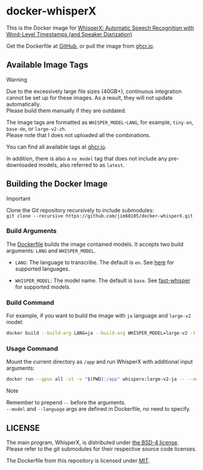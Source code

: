 # docker-whisperX

This is the Docker image for [WhisperX: Automatic Speech Recognition with Word-Level Timestamps (and Speaker Diarization)](https://github.com/m-bain/whisperX)

Get the Dockerfile at [GitHub](https://github.com/jim60105/docker-whisperX), or pull the image from [ghcr.io](https://ghcr.io/jim60105/whisperx).

## Available Image Tags

> [!WARNING]
> Due to the excessively large file sizes (40GB+), continuous integration cannot be set up for these images. As a result, they will not update automatically.\
> Please build them manually if they are outdated.

The image tags are formatted as `WHISPER_MODEL`-`LANG`, for example, `tiny-en`, `base-de`, or `large-v2-zh`.\
Please note that I does not uploaded all the combinations.

You can find all available tags at [ghcr.io](https://ghcr.io/jim60105/whisperx).

In addition, there is also a `no_model` tag that does not include any pre-downloaded models, also referred to as `latest`.

## Building the Docker Image

> [!IMPORTANT]
> Clone the Git repository recursively to include submodules:\
> `git clone --recursive https://github.com/jim60105/docker-whisperX.git`

### Build Arguments

The [Dockerfile](https://github.com/jim60105/docker-whisperX/blob/master/Dockerfile) builds the image contained models. It accepts two build arguments: `LANG` and `WHISPER_MODEL`.

- `LANG`: The language to transcribe. The default is `en`. See [here](https://github.com/jim60105/docker-whisperX/blob/master/load_align_model.py) for supported languages.

- `WHISPER_MODEL`: The model name. The default is `base`. See [fast-whisper](https://huggingface.co/guillaumekln) for supported models.

### Build Command

For example, if you want to build the image with `ja` language and `large-v2` model:

```bash
docker build --build-arg LANG=ja --build-arg WHISPER_MODEL=large-v2 -t whisperx:large-v2-ja .
```

### Usage Command

Mount the current directory as `/app` and run WhisperX with additional input arguments:

```bash
docker run --gpus all -it -v "$(PWD):/app" whisperx:large-v2-ja -- --output_format srt audio.mp3
```

> [!NOTE]
> Remember to prepend `--` before the arguments.\
> `--model` and `--language` args are defined in Dockerfile, no need to specify.

## LICENSE

The main program, WhisperX, is distributed under [the BSD-4 license](https://github.com/m-bain/whisperX/blob/main/LICENSE).\
Please refer to the git submodules for their respective source code licenses.

The Dockerfile from this repository is licensed under [MIT](/LICENSE).

